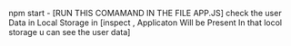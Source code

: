 npm start - [RUN THIS COMAMAND IN THE FILE APP.JS]
check the user Data in Local Storage in [inspect , Applicaton Will be Present In that locol storage u can see the user data]
